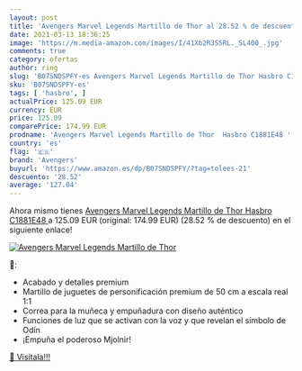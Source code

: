 ```yaml
---
layout: post
title: 'Avengers Marvel Legends Martillo de Thor al 28.52 % de descuento'
date: 2021-03-13 18:36:25
image: 'https://m.media-amazon.com/images/I/41Xb2R3S5RL._SL400_.jpg'
comments: true
category: ofertas
author: ring
slug: 'B07SNDSPFY-es Avengers Marvel Legends Martillo de Thor Hasbro C1881E48'
sku: 'B07SNDSPFY-es'
tags: [ 'hasbro', ]
actualPrice: 125.09 EUR
currency: EUR
price: 125.09
comparePrice: 174.99 EUR
prodname: 'Avengers Marvel Legends Martillo de Thor  Hasbro C1881E48 '
country: 'es'
flag: '🇪🇸'
brand: 'Avengers'
buyurl: 'https://www.amazon.es/dp/B07SNDSPFY/?tag=tolees-21'
descuento: '28.52'
average: '127.04'
---
```


Ahora mismo tienes [Avengers Marvel Legends Martillo de Thor  Hasbro C1881E48 ](https://www.amazon.es/dp/B07SNDSPFY/?tag=tolees-21) a 125.09 EUR (original: 174.99 EUR) (28.52 %  de descuento) en el siguiente enlace!

[![Avengers Marvel Legends Martillo de Thor](https://m.media-amazon.com/images/I/41Xb2R3S5RL._SL400_.jpg)](https://www.amazon.es/dp/B07SNDSPFY/?tag=tolees-21)

🔎:

- Acabado y detalles premium
- Martillo de juguetes de personificación premium de 50 cm a escala real 1:1
- Correa para la muñeca y empuñadura con diseño auténtico
- Funciones de luz que se activan con la voz y que revelan el símbolo de Odín
- ¡Empuña el poderoso Mjolnir!

[🛒 Visítala!!!](https://www.amazon.es/dp/B07SNDSPFY/?tag=tolees-21)
